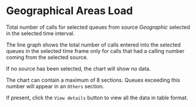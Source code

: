 # Geographical Areas Load

Total number of calls for selected queues from source *Geographic*
selected in the selected time interval.

The line graph shows the total number of calls entered into the selected queues
in the selected time frame only for calls that had a calling number
coming from the selected source.

If no source has been selected, the chart will show no data.

The chart can contain a maximum of 8 sections. Queues exceeding this number
will appear in an ``Others`` section.

If present, click the ``View details`` button to view all the data
in table format.

